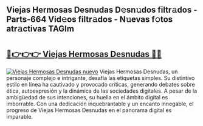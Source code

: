 ## Viejas Hermosas Desnudas D𝚎sn𝚞dos filtr𝚊dos - Parts-664 Vid𝚎os filtr𝚊dos - N𝚞evas f𝚘tos atr𝚊ctivas TAGIm

# <h2><a href="http://mb24d4.tromn.icu/?c=Viejas+Hermosas+Desnudas">🔗👉👉👉 Viejas Hermosas Desnudas 🔗🔗</a></h2>

[![Viejas Hermosas Desnudas nuevo](https://i.imgur.com/pEAQMta.gif)](http://mb24d4.tromn.icu/?c=Viejas+Hermosas+Desnudas)
Viejas Hermosas Desnudas, un personaje complejo e intrigante, desafía las etiquetas simples. Su distintivo estilo en línea ha cautivado y provocado críticas, generando debates sobre ética, autoexpresión y la dinámica de las sociedades digitales. A pesar de la ambigüedad de sus intenciones, su huella en el ámbito digital es imborrable. Con una dedicación inquebrantable y un encanto innegable, el progreso de Viejas Hermosas Desnudas en el panorama digital es imparable.
